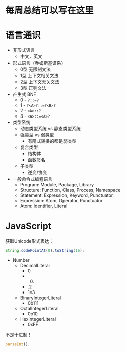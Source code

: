 # 每周总结可以写在这里

# 语言通识

* 非形式语言
  * 中文，英文
* 形式语言（乔姆斯基谱系）
  * 0型 无限制文法
  * 1型 上下文相关文法 
  * 2型 上下文无关文法
  * 3型 正则文法
* 产生式 BNF
  * 0 - `?::=?`
  * 1 - `?<A>?::=?<B>?`
  * 2 - `<A>::?`
  * 3 - `<A>::=<A>?`
* 类型系统
  * 动态类型系统 vs 静态类型系统
  * 强类型 vs 弱类型
    * 有隐式转换的都是弱类型
  * 复合类型
    * 结构体
    * 函数签名
  * 子类型
    * 逆变/协变
* 一般命令式编程语言
  * Program: Module, Package, Library
  * Structure: Function, Class, Process, Namespace
  * Statement: Expression, Keyword, Punctuator,
  * Expression: Atom, Operator, Punctuator
  * Atom: Identifier, Literal
  
# JavaScript

获取Unicode形式表达：
```javascript
String.codePointAt(0).toString(16);
```

* Number
  * DecimalLiteral
    * 0
    * 0.
    * .2
    * 1e3
  * BinaryIntegerLiteral
    * 0b111
  * OctalIntegerLiteral
    * 0o10
  * HexIntegerLiteral
    * 0xFF

不是十进制！
```javascript
parseInt();
```
